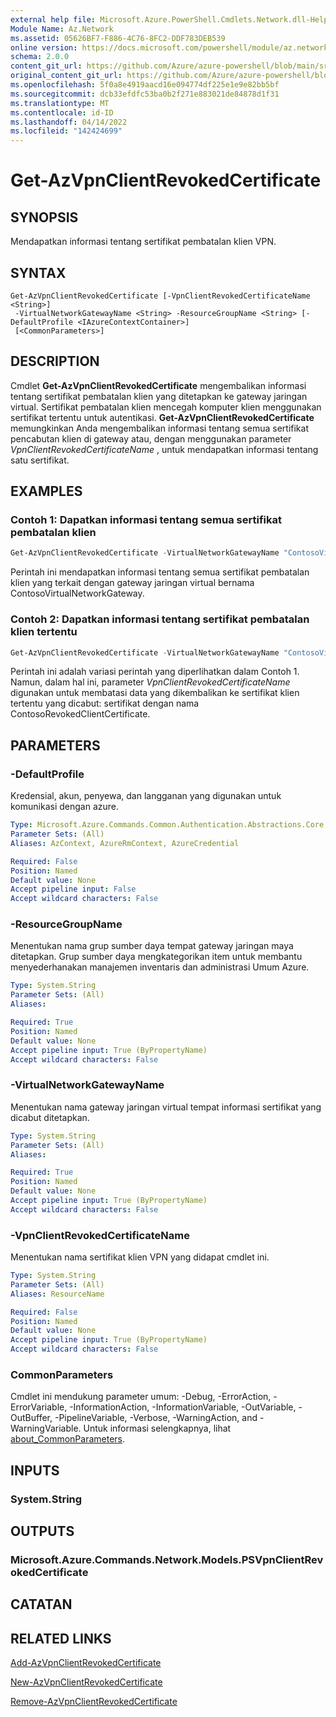 ```yaml
---
external help file: Microsoft.Azure.PowerShell.Cmdlets.Network.dll-Help.xml
Module Name: Az.Network
ms.assetid: 05626BF7-F886-4C76-8FC2-DDF783DEB539
online version: https://docs.microsoft.com/powershell/module/az.network/get-azvpnclientrevokedcertificate
schema: 2.0.0
content_git_url: https://github.com/Azure/azure-powershell/blob/main/src/Network/Network/help/Get-AzVpnClientRevokedCertificate.md
original_content_git_url: https://github.com/Azure/azure-powershell/blob/main/src/Network/Network/help/Get-AzVpnClientRevokedCertificate.md
ms.openlocfilehash: 5f0a8e4919aacd16e094774df225e1e9e82bb5bf
ms.sourcegitcommit: dcb33efdfc53ba0b2f271e883021de84878d1f31
ms.translationtype: MT
ms.contentlocale: id-ID
ms.lasthandoff: 04/14/2022
ms.locfileid: "142424699"
---
```

# Get-AzVpnClientRevokedCertificate

## SYNOPSIS
Mendapatkan informasi tentang sertifikat pembatalan klien VPN.

## SYNTAX

```
Get-AzVpnClientRevokedCertificate [-VpnClientRevokedCertificateName <String>]
 -VirtualNetworkGatewayName <String> -ResourceGroupName <String> [-DefaultProfile <IAzureContextContainer>]
 [<CommonParameters>]
```

## DESCRIPTION
Cmdlet **Get-AzVpnClientRevokedCertificate** mengembalikan informasi tentang sertifikat pembatalan klien yang ditetapkan ke gateway jaringan virtual.
Sertifikat pembatalan klien mencegah komputer klien menggunakan sertifikat tertentu untuk autentikasi.
**Get-AzVpnClientRevokedCertificate** memungkinkan Anda mengembalikan informasi tentang semua sertifikat pencabutan klien di gateway atau, dengan menggunakan parameter *VpnClientRevokedCertificateName* , untuk mendapatkan informasi tentang satu sertifikat.

## EXAMPLES

### Contoh 1: Dapatkan informasi tentang semua sertifikat pembatalan klien
```powershell
Get-AzVpnClientRevokedCertificate -VirtualNetworkGatewayName "ContosoVirtualNetworkGateway" -ResourceGroupName "ContosoResourceGroup"
```

Perintah ini mendapatkan informasi tentang semua sertifikat pembatalan klien yang terkait dengan gateway jaringan virtual bernama ContosoVirtualNetworkGateway.

### Contoh 2: Dapatkan informasi tentang sertifikat pembatalan klien tertentu
```powershell
Get-AzVpnClientRevokedCertificate -VirtualNetworkGatewayName "ContosoVirtualNetwork" -ResourceGroupName "ContosoResourceGroup" -VpnClientRevokedCertificateName "ContosoRevokedClientCertificate"
```

Perintah ini adalah variasi perintah yang diperlihatkan dalam Contoh 1.
Namun, dalam hal ini, parameter *VpnClientRevokedCertificateName* digunakan untuk membatasi data yang dikembalikan ke sertifikat klien tertentu yang dicabut: sertifikat dengan nama ContosoRevokedClientCertificate.

## PARAMETERS

### -DefaultProfile
Kredensial, akun, penyewa, dan langganan yang digunakan untuk komunikasi dengan azure.

```yaml
Type: Microsoft.Azure.Commands.Common.Authentication.Abstractions.Core.IAzureContextContainer
Parameter Sets: (All)
Aliases: AzContext, AzureRmContext, AzureCredential

Required: False
Position: Named
Default value: None
Accept pipeline input: False
Accept wildcard characters: False
```

### -ResourceGroupName
Menentukan nama grup sumber daya tempat gateway jaringan maya ditetapkan.
Grup sumber daya mengkategorikan item untuk membantu menyederhanakan manajemen inventaris dan administrasi Umum Azure.

```yaml
Type: System.String
Parameter Sets: (All)
Aliases:

Required: True
Position: Named
Default value: None
Accept pipeline input: True (ByPropertyName)
Accept wildcard characters: False
```

### -VirtualNetworkGatewayName
Menentukan nama gateway jaringan virtual tempat informasi sertifikat yang dicabut ditetapkan.

```yaml
Type: System.String
Parameter Sets: (All)
Aliases:

Required: True
Position: Named
Default value: None
Accept pipeline input: True (ByPropertyName)
Accept wildcard characters: False
```

### -VpnClientRevokedCertificateName
Menentukan nama sertifikat klien VPN yang didapat cmdlet ini.

```yaml
Type: System.String
Parameter Sets: (All)
Aliases: ResourceName

Required: False
Position: Named
Default value: None
Accept pipeline input: True (ByPropertyName)
Accept wildcard characters: False
```

### CommonParameters
Cmdlet ini mendukung parameter umum: -Debug, -ErrorAction, -ErrorVariable, -InformationAction, -InformationVariable, -OutVariable, -OutBuffer, -PipelineVariable, -Verbose, -WarningAction, and -WarningVariable. Untuk informasi selengkapnya, lihat [about_CommonParameters](http://go.microsoft.com/fwlink/?LinkID=113216).

## INPUTS

### System.String

## OUTPUTS

### Microsoft.Azure.Commands.Network.Models.PSVpnClientRevokedCertificate

## CATATAN

## RELATED LINKS

[Add-AzVpnClientRevokedCertificate](./Add-AzVpnClientRevokedCertificate.md)

[New-AzVpnClientRevokedCertificate](./New-AzVpnClientRevokedCertificate.md)

[Remove-AzVpnClientRevokedCertificate](./Remove-AzVpnClientRevokedCertificate.md)



